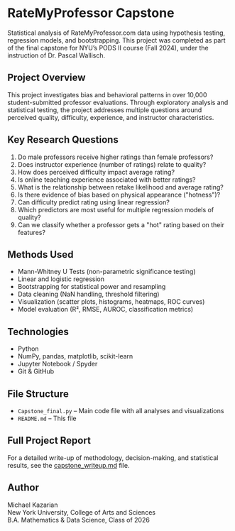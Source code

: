# RateMyProfessor Capstone

Statistical analysis of RateMyProfessor.com data using hypothesis testing, regression models, and bootstrapping. This project was completed as part of the final capstone for NYU’s PODS II course (Fall 2024), under the instruction of Dr. Pascal Wallisch.

## Project Overview

This project investigates bias and behavioral patterns in over 10,000 student-submitted professor evaluations. Through exploratory analysis and statistical testing, the project addresses multiple questions around perceived quality, difficulty, experience, and instructor characteristics.

## Key Research Questions

1. Do male professors receive higher ratings than female professors?
2. Does instructor experience (number of ratings) relate to quality?
3. How does perceived difficulty impact average rating?
4. Is online teaching experience associated with better ratings?
5. What is the relationship between retake likelihood and average rating?
6. Is there evidence of bias based on physical appearance ("hotness")?
7. Can difficulty predict rating using linear regression?
8. Which predictors are most useful for multiple regression models of quality?
9. Can we classify whether a professor gets a "hot" rating based on their features?

## Methods Used

- Mann-Whitney U Tests (non-parametric significance testing)
- Linear and logistic regression
- Bootstrapping for statistical power and resampling
- Data cleaning (NaN handling, threshold filtering)
- Visualization (scatter plots, histograms, heatmaps, ROC curves)
- Model evaluation (R², RMSE, AUROC, classification metrics)

## Technologies

- Python
- NumPy, pandas, matplotlib, scikit-learn
- Jupyter Notebook / Spyder
- Git & GitHub

## File Structure

- `Capstone_final.py` – Main code file with all analyses and visualizations
- `README.md` – This file

## Full Project Report

For a detailed write-up of methodology, decision-making, and statistical results, see the [capstone_writeup.md](./capstone_writeup.md) file.

## Author

Michael Kazarian  
New York University, College of Arts and Sciences  
B.A. Mathematics & Data Science, Class of 2026
